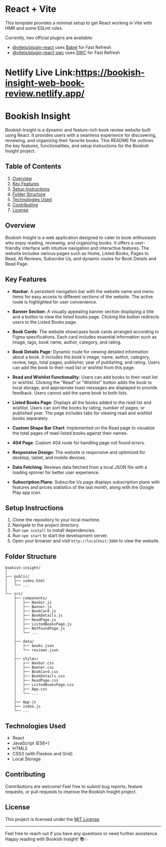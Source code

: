 # React + Vite

This template provides a minimal setup to get React working in Vite with HMR and some ESLint rules.

Currently, two official plugins are available:

- [@vitejs/plugin-react](https://github.com/vitejs/vite-plugin-react/blob/main/packages/plugin-react/README.md) uses [Babel](https://babeljs.io/) for Fast Refresh
- [@vitejs/plugin-react-swc](https://github.com/vitejs/vite-plugin-react-swc) uses [SWC](https://swc.rs/) for Fast Refresh

# Netlify Live Link:https://bookish-insight-web-book-review.netlify.app/



# Bookish Insight

Bookish Insight is a dynamic and feature-rich book review website built using React. It provides users with a seamless experience for discovering, reviewing, and organizing their favorite books. This README file outlines the key features, functionalities, and setup instructions for the Bookish Insight project.

## Table of Contents
1. [Overview](#overview)
2. [Key Features](#key-features)
3. [Setup Instructions](#setup-instructions)
4. [Folder Structure](#folder-structure)
5. [Technologies Used](#technologies-used)
6. [Contributing](#contributing)
7. [License](#license)

## Overview
Bookish Insight is a web application designed to cater to book enthusiasts who enjoy reading, reviewing, and organizing books. It offers a user-friendly interface with intuitive navigation and interactive features. The website includes various pages such as Home, Listed Books, Pages to Read, All Reviews, Subscribe Us, and dynamic routes for Book Details and Read Page.

## Key Features
- **Navbar**: A persistent navigation bar with the website name and menu items for easy access to different sections of the website. The active route is highlighted for user convenience.

- **Banner Section**: A visually appealing banner section displaying a title and a button to view the listed books page. Clicking the button redirects users to the Listed Books page.

- **Book Cards**: The website showcases book cards arranged according to Figma specifications. Each card includes essential information such as image, tags, book name, author, category, and rating.

- **Book Details Page**: Dynamic route for viewing detailed information about a book. It includes the book's image, name, author, category, review, tags, total pages, publisher, year of publishing, and rating. Users can add the book to their read list or wishlist from this page.

- **Read and Wishlist Functionality**: Users can add books to their read list or wishlist. Clicking the "Read" or "Wishlist" button adds the book to local storage, and appropriate toast messages are displayed to provide feedback. Users cannot add the same book to both lists.

- **Listed Books Page**: Displays all the books added to the read list and wishlist. Users can sort the books by rating, number of pages, or published year. The page includes tabs for viewing read and wishlist books separately.

- **Custom Shape Bar Chart**: Implemented on the Read page to visualize the total pages of read-listed books against their names.

- **404 Page**: Custom 404 route for handling page not found errors.

- **Responsive Design**: The website is responsive and optimized for desktop, tablet, and mobile devices.

- **Data Fetching**: Reviews data fetched from a local JSON file with a loading spinner for better user experience.

- **Subscription Plans**: Subscribe Us page displays subscription plans with features and prices statistics of the last month, along with the Google Play app icon.

## Setup Instructions
1. Clone the repository to your local machine.
2. Navigate to the project directory.
3. Run `npm install` to install dependencies.
4. Run `npm start` to start the development server.
5. Open your browser and visit `http://localhost:3000` to view the website.

## Folder Structure
```
bookish-insight/
│
├── public/
│   ├── index.html
│   └── ...
│
└── src/
    ├── components/
    │   ├── Navbar.js
    │   ├── Banner.js
    │   ├── BookCard.js
    │   ├── BookDetails.js
    │   ├── ReadPage.js
    │   ├── ListedBooksPage.js
    │   ├── NotFoundPage.js
    │   └── ...
    │
    ├── data/
    │   ├── books.json
    │   └── reviews.json
    │
    ├── styles/
    │   ├── Navbar.css
    │   ├── Banner.css
    │   ├── BookCard.css
    │   ├── BookDetails.css
    │   ├── ReadPage.css
    │   ├── ListedBooksPage.css
    │   ├── App.css
    │   └── ...
    │
    ├── App.js
    ├── index.js
    └── ...
```

## Technologies Used
- React
- JavaScript (ES6+)
- HTML5
- CSS3 (with Flexbox and Grid)
- Local Storage

## Contributing
Contributions are welcome! Feel free to submit bug reports, feature requests, or pull requests to improve the Bookish Insight project.

## License
This project is licensed under the [MIT License](LICENSE).

---
Feel free to reach out if you have any questions or need further assistance. Happy reading with Bookish Insight! 📚✨

